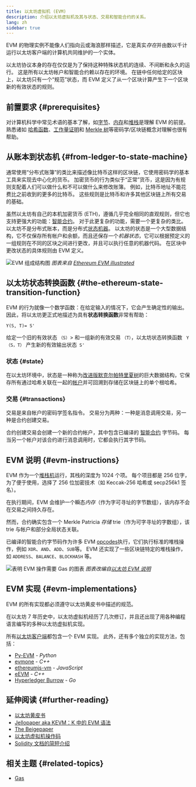 ```yaml
---
title: 以太坊虚拟机 (EVM)
description: 介绍以太坊虚拟机及其与状态、交易和智能合约的关系。
lang: zh
sidebar: true
---
```


EVM 的物理实例不能像人们指向云或海浪那样描述，它是真实*存在*并由数以千计运行以太坊客户端的计算机共同维护的一个实体。

以太坊协议本身的存在仅仅是为了保持这种特殊状态机的连续、不间断和永久的运行。 这是所有以太坊帐户和智能合约赖以存在的环境。 在链中任何给定的区块上，以太坊只有一个“规范”状态，而 EVM 定义了从一个区块计算产生下一个区块新的有效状态的规则。

## 前置要求 {#prerequisites}

对计算机科学中常见术语的基本了解，如[字节](https://wikipedia.org/wiki/Byte)、[内存](https://wikipedia.org/wiki/Computer_memory)和[堆栈](<https://wikipedia.org/wiki/Stack_(abstract_data_type)>)是理解 EVM 的前提。 熟悉诸如 [哈希函数](https://wikipedia.org/wiki/Cryptographic_hash_function)、[工作量证明](https://wikipedia.org/wiki/Proof_of_work)和 [Merkle 树](https://wikipedia.org/wiki/Merkle_tree)等密码学/区块链概念对理解也很有帮助。

## 从账本到状态机 {#from-ledger-to-state-machine}

通常使用“分布式账簿”的类比来描述像比特币这样的区块链，它使用密码学的基本工具来实现去中心化的货币。 加密货币的行为类似于“正常”货币，这是因为有规则支配着人们可以做什么和不可以做什么来修改账簿。 例如，比特币地址不能花费比之前收到的更多的比特币。 这些规则是比特币和许多其他区块链上所有交易的基础。

虽然以太坊有自己的本机加密货币 (ETH)，遵循几乎完全相同的直观规则，但它也支持更强大的功能：[智能合约](/developers/docs/smart-contracts/)。 对于此更复杂的功能，需要一个更复杂的类比。 以太坊不是分布式账本，而是分布式[状态机器](https://wikipedia.org/wiki/Finite-state_machine)。 以太坊的状态是一个大型数据结构，它不仅保存所有帐户和余额，而且还保存一个*机器状态*，它可以根据预定义的一组规则在不同的区块之间进行更改，并且可以执行任意的机器代码。 在区块中更改状态的具体规则由 EVM 定义。

![EVM 组成结构图](./evm.png) _图表来自 [Ethereum EVM illustrated](https://takenobu-hs.github.io/downloads/ethereum_evm_illustrated.pdf)_

## 以太坊状态转换函数 {#the-ethereum-state-transition-function}

EVM 的行为就像一个数学函数：在给定输入的情况下，它会产生确定性的输出。 因此，将以太坊更正式地描述为具有**状态转换函数**非常有帮助：

```
Y(S, T)= S'
```

给定一个旧的有效状态 `（S）`> 和一组新的有效交易 `（T）`，以太坊状态转换函数 ` Y（S，T）` 产生新的有效输出状态` S'`

### 状态 {#state}

在以太坊环境中，状态是一种称为[改进版默克尔帕特里夏树](/developers/docs/data-structures-and-encoding/patricia-merkle-trie/)的巨大数据结构，它保存所有通过哈希关联在一起的[帐户](/developers/docs/accounts/)并可回溯到存储在区块链上的单个根哈希。

### 交易 {#transactions}

交易是来自帐户的密码学签名指令。 交易分为两种：一种是消息调用交易，另一种是合约创建交易。

合约创建交易会创建一个新的合约帐户，其中包含已编译的 [智能合约](/developers/docs/smart-contracts/anatomy/) 字节码。 每当另一个帐户对该合约进行消息调用时，它都会执行其字节码。

## EVM 说明 {#evm-instructions}

EVM 作为一个[堆栈机](https://wikipedia.org/wiki/Stack_machine)运行，其栈的深度为 1024 个项。 每个项目都是 256 位字，为了便于使用，选择了 256 位加密技术（如 Keccak-256 哈希或 secp256k1 签名）。

在执行期间，EVM 会维护一个瞬态*内存*（作为字可寻址的字节数组），该内存不会在交易之间持久存在。

然而，合约确实包含一个 Merkle Patricia _存储_ trie（作为可字寻址的字数组），该 trie 与帐户和部分全局状态关联。

已编译的智能合约字节码作为许多 EVM [opcodes](/developers/docs/evm/opcodes)执行，它们执行标准的堆栈操作，例如 `XOR`、`AND`、`ADD`、`SUB`等。 EVM 还实现了一些区块链特定的堆栈操作，如 `ADDRESS`、`BALANCE`、`BLOCKHASH` 等。

![表明 EVM 操作需要 Gas 的图表](../gas/gas.png) _图表改编自[以太坊 EVM 说明](https://takenobu-hs.github.io/downloads/ethereum_evm_illustrated.pdf)_

## EVM 实现 {#evm-implementations}

EVM 的所有实现都必须遵守以太坊黄皮书中描述的规范。

在以太坊 7 年历史中，以太坊虚拟机经历了几次修订，并且还出现了用各种编程语言编写的多种以太坊虚拟机实现。

所有[以太坊客户端](/developers/docs/nodes-and-clients/#execution-clients)都包含一个 EVM 实现。 此外，还有多个独立的实现方法，包括：

- [Py-EVM](https://github.com/ethereum/py-evm) - _Python_
- [evmone](https://github.com/ethereum/evmone) - _C++_
- [ethereumjs-vm](https://github.com/ethereumjs/ethereumjs-vm) - _JavaScript_
- [eEVM](https://github.com/microsoft/eevm) - _C++_
- [Hyperledger Burrow](https://github.com/hyperledger/burrow) - _Go_

## 延伸阅读 {#further-reading}

- [以太坊黄皮书](https://ethereum.github.io/yellowpaper/paper.pdf)
- [Jellopaper aka KEVM：K 中的 EVM 语法](https://jellopaper.org/)
- [The Beigepaper](https://github.com/chronaeon/beigepaper)
- [以太坊虚拟机操作码](https://www.ethervm.io/)
- [Solidity 文档的简短介绍](https://docs.soliditylang.org/en/latest/introduction-to-smart-contracts.html#index-6)

## 相关主题 {#related-topics}

- [Gas](/developers/docs/gas/)
